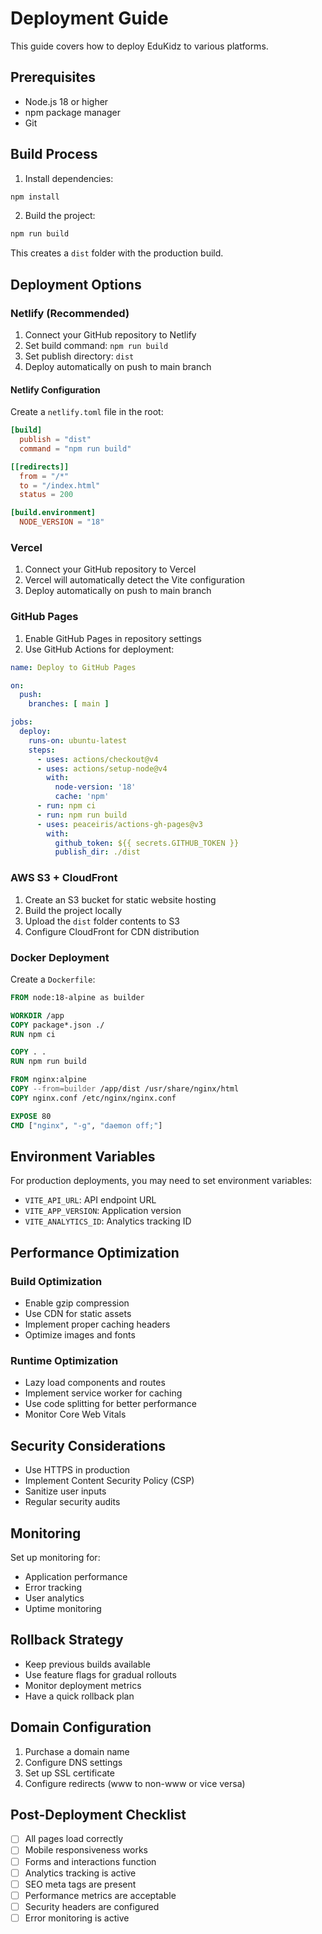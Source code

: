 # Deployment Guide

This guide covers how to deploy EduKidz to various platforms.

## Prerequisites

- Node.js 18 or higher
- npm package manager
- Git

## Build Process

1. Install dependencies:
```bash
npm install
```

2. Build the project:
```bash
npm run build
```

This creates a `dist` folder with the production build.

## Deployment Options

### Netlify (Recommended)

1. Connect your GitHub repository to Netlify
2. Set build command: `npm run build`
3. Set publish directory: `dist`
4. Deploy automatically on push to main branch

#### Netlify Configuration

Create a `netlify.toml` file in the root:

```toml
[build]
  publish = "dist"
  command = "npm run build"

[[redirects]]
  from = "/*"
  to = "/index.html"
  status = 200

[build.environment]
  NODE_VERSION = "18"
```

### Vercel

1. Connect your GitHub repository to Vercel
2. Vercel will automatically detect the Vite configuration
3. Deploy automatically on push to main branch

### GitHub Pages

1. Enable GitHub Pages in repository settings
2. Use GitHub Actions for deployment:

```yaml
name: Deploy to GitHub Pages

on:
  push:
    branches: [ main ]

jobs:
  deploy:
    runs-on: ubuntu-latest
    steps:
      - uses: actions/checkout@v4
      - uses: actions/setup-node@v4
        with:
          node-version: '18'
          cache: 'npm'
      - run: npm ci
      - run: npm run build
      - uses: peaceiris/actions-gh-pages@v3
        with:
          github_token: ${{ secrets.GITHUB_TOKEN }}
          publish_dir: ./dist
```

### AWS S3 + CloudFront

1. Create an S3 bucket for static website hosting
2. Build the project locally
3. Upload the `dist` folder contents to S3
4. Configure CloudFront for CDN distribution

### Docker Deployment

Create a `Dockerfile`:

```dockerfile
FROM node:18-alpine as builder

WORKDIR /app
COPY package*.json ./
RUN npm ci

COPY . .
RUN npm run build

FROM nginx:alpine
COPY --from=builder /app/dist /usr/share/nginx/html
COPY nginx.conf /etc/nginx/nginx.conf

EXPOSE 80
CMD ["nginx", "-g", "daemon off;"]
```

## Environment Variables

For production deployments, you may need to set environment variables:

- `VITE_API_URL`: API endpoint URL
- `VITE_APP_VERSION`: Application version
- `VITE_ANALYTICS_ID`: Analytics tracking ID

## Performance Optimization

### Build Optimization

- Enable gzip compression
- Use CDN for static assets
- Implement proper caching headers
- Optimize images and fonts

### Runtime Optimization

- Lazy load components and routes
- Implement service worker for caching
- Use code splitting for better performance
- Monitor Core Web Vitals

## Security Considerations

- Use HTTPS in production
- Implement Content Security Policy (CSP)
- Sanitize user inputs
- Regular security audits

## Monitoring

Set up monitoring for:
- Application performance
- Error tracking
- User analytics
- Uptime monitoring

## Rollback Strategy

- Keep previous builds available
- Use feature flags for gradual rollouts
- Monitor deployment metrics
- Have a quick rollback plan

## Domain Configuration

1. Purchase a domain name
2. Configure DNS settings
3. Set up SSL certificate
4. Configure redirects (www to non-www or vice versa)

## Post-Deployment Checklist

- [ ] All pages load correctly
- [ ] Mobile responsiveness works
- [ ] Forms and interactions function
- [ ] Analytics tracking is active
- [ ] SEO meta tags are present
- [ ] Performance metrics are acceptable
- [ ] Security headers are configured
- [ ] Error monitoring is active